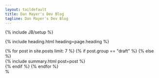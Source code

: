 ```yaml
---
layout: taildefault
title: Dan Mayer's Dev Blog
tagline: Dan Mayer's Dev Blog
---
```

{% include JB/setup %}

{% include heading.html heading=page.heading %}

<main class="py-6">
  {% for post in site.posts limit: 7 %}
    {% if post.group == "draft" %}
      <!--- hidden {{ BASE_PATH }}{{post.url}}--->
    {% else %}
      <div class="mb-12">
        {% include summary.html post=post %}
      </div>
    {% endif %}
  {% endfor %}
</main>%

